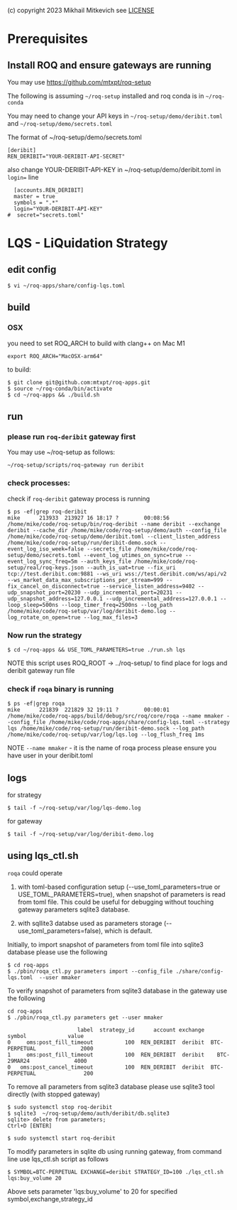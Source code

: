 (c) copyright 2023 Mikhail Mitkevich
see [LICENSE](./LICENSE)

# Prerequisites
## Install ROQ and ensure gateways are running
You may use https://github.com/mtxpt/roq-setup

The following is assuming `~/roq-setup` installed and roq conda is in `~/roq-conda`

You may need to change your API keys in `~/roq-setup/demo/deribit.toml` and `~/roq-setup/demo/secrets.toml`

The format of ~/roq-setup/demo/secrets.toml

```
[deribit]
REN_DERIBIT="YOUR-DERIBIT-API-SECRET" 
```

also change YOUR-DERIBIT-API-KEY in  ~/roq-setup/demo/deribit.toml in `login=` line

```
  [accounts.REN_DERIBIT] 
  master = true
  symbols = ".*"
  login="YOUR-DERIBIT-API-KEY"
#  secret="secrets.toml"
```

# LQS - LiQuidation Strategy

## edit config
```
$ vi ~/roq-apps/share/config-lqs.toml
```

## build

### OSX
you need to set ROQ_ARCH to build with clang++ on Mac M1

```
export ROQ_ARCH="MacOSX-arm64"
```

to build:

```
$ git clone git@github.com:mtxpt/roq-apps.git
$ source ~/roq-conda/bin/activate
$ cd ~/roq-apps && ./build.sh
```

## run

### please run `roq-deribit` gateway first

You may use ~/roq-setup as follows:

```
~/roq-setup/scripts/roq-gateway run deribit
```

### check processes:

check if `roq-deribit` gateway process is running

```
$ ps -ef|grep roq-deribit
mike      213933  213927 16 18:17 ?        00:08:56 /home/mike/code/roq-setup/bin/roq-deribit --name deribit --exchange deribit --cache_dir /home/mike/code/roq-setup/demo/auth --config_file /home/mike/code/roq-setup/demo/deribit.toml --client_listen_address /home/mike/code/roq-setup/run/deribit-demo.sock --event_log_iso_week=false --secrets_file /home/mike/code/roq-setup/demo/secrets.toml --event_log_utimes_on_sync=true --event_log_sync_freq=5m --auth_keys_file /home/mike/code/roq-setup/real/roq-keys.json --auth_is_uat=true --fix_uri tcp://test.deribit.com:9881 --ws_uri wss://test.deribit.com/ws/api/v2 --ws_market_data_max_subscriptions_per_stream=999 --fix_cancel_on_disconnect=true --service_listen_address=9402 --udp_snapshot_port=20230 --udp_incremental_port=20231 --udp_snapshot_address=127.0.0.1 --udp_incremental_address=127.0.0.1 --loop_sleep=500ns --loop_timer_freq=2500ns --log_path /home/mike/code/roq-setup/var/log/deribit-demo.log --log_rotate_on_open=true --log_max_files=3
```

### Now run the strategy

```
$ cd ~/roq-apps && USE_TOML_PARAMETERS=true ./run.sh lqs
```

NOTE this script uses ROQ_ROOT -> ../roq-setup/ to find place for logs and deribit gateway run file

### check if `roqa` binary is running 
```
$ ps -ef|grep roqa
mike      221839  221829 32 19:11 ?        00:00:01 /home/mike/code/roq-apps/build/debug/src/roq/core/roqa --name mmaker --config_file /home/mike/code/roq-apps/share/config-lqs.toml --strategy lqs /home/mike/code/roq-setup/run/deribit-demo.sock --log_path /home/mike/code/roq-setup/var/log/lqs.log --log_flush_freq 1ms
```

NOTE `--name mmaker` - it is the name of roqa process please ensure you have user in your deribit.toml

## logs

for strategy
```
$ tail -f ~/roq-setup/var/log/lqs-demo.log
```

for gateway 
```
$ tail -f ~/roq-setup/var/log/deribit-demo.log
```

## using lqs_ctl.sh

`roqa` could operate 
1) with toml-based configuration setup (--use_toml_parameters=true or USE_TOML_PARAMETERS=true), when snapshot of parameters is read from toml file. This could be useful for debugging without touching gateway parameters sqlite3  database.

2) with sqllite3 databse used as parameters storage (--use_toml_parameters=false), which is default.

Initially, to import snapshot of parameters from toml file into sqlite3 database please use the following 

```
$ cd roq-apps
$ ./pbin/roqa_ctl.py parameters import --config_file ./share/config-lqs.toml  --user mmaker
```

To verify snapshot of parameters from sqlite3 database in the gateway use the following

```
cd roq-apps
$ ./pbin/roqa_ctl.py parameters get --user mmaker

                      label  strategy_id      account exchange         symbol             value
0     oms:post_fill_timeout          100  REN_DERIBIT  deribit  BTC-PERPETUAL              2000
1     oms:post_fill_timeout          100  REN_DERIBIT  deribit    BTC-29MAR24              4000
0   oms:post_cancel_timeout          100  REN_DERIBIT  deribit  BTC-PERPETUAL               200
```


To remove all parameters from sqlite3 database please use sqlite3 tool directly (with stopped gateway)

```
$ sudo systemctl stop roq-deribit
$ sqlite3  ~/roq-setup/demo/auth/deribit/db.sqlite3 
sqlite> delete from parameters;
Ctrl+D [ENTER]

$ sudo systemctl start roq-deribit
```

To modify parameters in sqlite db using running gateway,
from command line use lqs_ctl.sh script as follows

```
$ SYMBOL=BTC-PERPETUAL EXCHANGE=deribit STRATEGY_ID=100 ./lqs_ctl.sh lqs:buy_volume 20
```

Above sets parameter 'lqs:buy_volume' to 20 for specified symbol,exchange,strategy_id
